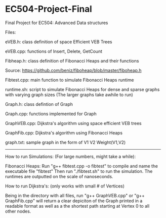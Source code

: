 # EC504-Project-Final
Final Project for EC504: Advanced Data structures


Files:

eVEB.h: class definition of space Efficient VEB Trees

eVEB.cpp: functions of Insert, Delete, GetCount

Fibheap.h: class definition of Fibonacci Heaps and their functions

Source: https://github.com/beniz/fiboheap/blob/master/fiboheap.h

Fibtest.cpp: main function to simulate Fibonacci Heaps runtime

runtime.sh: script to simulate Fibonacci Heaps for dense and sparse graphs with varying graph sizes (The larger graphs take awhile to run)

Graph.h: class defintion of Graph

Graph.cpp: functions implemented for Graph

GraphVEB.cpp: Dijkstra's algorithm using space efficient VEB trees

GraphFib.cpp: Dijkstra's algorithm using Fibonacci Heaps

graph.txt: sample graph in the form of V1 V2 Weight(V1,V2)




-------------------------------------------------------------------------------------
How to run Simulations: (For large numbers, might take a while):

Fibonacci Heaps: Run "g++ fibtest.cpp -o fibtest" to compile and name the executable file "fibtest"
Then run "./fibtest.sh" to run the simulation. The runtimes are outputted on the scale of nanoseconds.



How to run Dijkstra's: (only works with small # of Vertices)

Being in the directory with all files, run "g++ GraphVEB.cpp" or "g++ GraphFib.cpp" will return a clear depiciton of the Graph printed in a readable format as well as a the shortest path starting at Vertex 0 to all other nodes.




